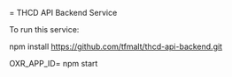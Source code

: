 = THCD API Backend Service

To run this service:

npm install https://github.com/tfmalt/thcd-api-backend.git

OXR_APP_ID=<your openexchangerates app id> npm start

